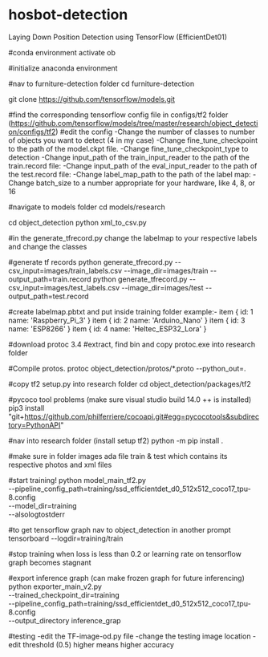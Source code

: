 # hosbot-detection
Laying Down Position Detection using TensorFlow (EfficientDet01)


#conda environment
activate ob

#initialize anaconda environment


#nav to furniture-detection folder
cd furniture-detection

git clone https://github.com/tensorflow/models.git

#find the corresponding tensorflow config file in configs/tf2 folder (https://github.com/tensorflow/models/tree/master/research/object_detection/configs/tf2)
#edit the config 
-Change the number of classes to number of objects you want to detect (4 in my case)
-Change fine_tune_checkpoint to the path of the model.ckpt file.
-Change fine_tune_checkpoint_type to detection
-Change input_path of the train_input_reader to the path of the train.record file:
-Change input_path of the eval_input_reader to the path of the test.record file:
-Change label_map_path to the path of the label map:
-Change batch_size to a number appropriate for your hardware, like 4, 8, or 16

#navigate to models folder
cd models/research

cd object_detection
python xml_to_csv.py

#in the generate_tfrecord.py change the labelmap to your respective labels and change the classes

#generate tf records
python generate_tfrecord.py --csv_input=images/train_labels.csv --image_dir=images/train --output_path=train.record
python generate_tfrecord.py --csv_input=images/test_labels.csv --image_dir=images/test --output_path=test.record

#create labelmap.pbtxt and put inside training folder
example:-
item {
    id: 1
    name: 'Raspberry_Pi_3'
}
item {
    id: 2
    name: 'Arduino_Nano'
}
item {
    id: 3
    name: 'ESP8266'
}
item {
    id: 4
    name: 'Heltec_ESP32_Lora'
}

#download protoc 3.4
#extract, find bin and copy protoc.exe into research folder

#Compile protos.
protoc object_detection/protos/*.proto --python_out=.

#copy tf2 setup.py into research folder
cd object_detection/packages/tf2

#pycoco tool problems (make sure visual studio build 14.0 ++ is installed)
pip3 install "git+https://github.com/philferriere/cocoapi.git#egg=pycocotools&subdirectory=PythonAPI"

#nav into research folder (install setup tf2)
python -m pip install .

#make sure in folder images ada file train & test which contains its respective photos and xml files


#start training!
python model_main_tf2.py \
    --pipeline_config_path=training/ssd_efficientdet_d0_512x512_coco17_tpu-8.config \
    --model_dir=training \
    --alsologtostderr

#to get tensorflow graph nav to object_detection in another prompt
tensorboard --logdir=training/train

#stop training when loss is less than 0.2 or learning rate on tensorflow graph becomes stagnant 

#export inference graph (can make frozen graph for future inferencing)
python exporter_main_v2.py \
    --trained_checkpoint_dir=training \
    --pipeline_config_path=training/ssd_efficientdet_d0_512x512_coco17_tpu-8.config \
    --output_directory inference_grap
    
#testing
-edit the TF-image-od.py file 
-change the testing image location 
-edit threshold (0.5) higher means higher accuracy

